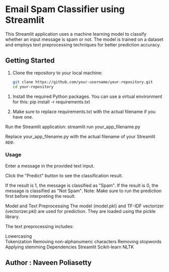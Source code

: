# Email Spam Classifier using Streamlit

This Streamlit application uses a machine learning model to classify whether an input message is spam or not. The model is trained on a dataset and employs text preprocessing techniques for better prediction accuracy.

## Getting Started

1. Clone the repository to your local machine:

   ```bash
   git clone https://github.com/your-username/your-repository.git
   cd your-repository

1) Install the required Python packages. You can use a virtual environment for this:
pip install -r requirements.txt

2) Make sure to replace requirements.txt with the actual filename if you have one.

Run the Streamlit application:  streamlit run your_app_filename.py

Replace your_app_filename.py with the actual filename of your Streamlit app.

### Usage
Enter a message in the provided text input.

Click the "Predict" button to see the classification result.

If the result is 1, the message is classified as "Spam".
If the result is 0, the message is classified as "Not Spam".
Note: Make sure to run the prediction first before interpreting the result.

Model and Text Preprocessing
The model (model.pkl) and TF-IDF vectorizer (vectorizer.pkl) are used for prediction. They are loaded using the pickle library.

The text preprocessing includes:

Lowercasing<br>
Tokenization
Removing non-alphanumeric characters
Removing stopwords
Applying stemming
Dependencies
Streamlit
Scikit-learn
NLTK


## Author : Naveen Poliasetty


